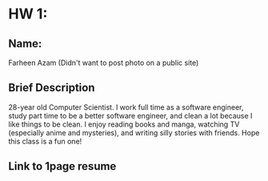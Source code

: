 # HW 1:
## Name:
Farheen Azam 
(Didn't want to post photo on a public site)

## Brief Description
28-year old Computer Scientist. I work full time as a software engineer, study part time to be a better software engineer, and clean a lot because I like things to be clean. I enjoy reading books and manga, watching TV (especially anime and mysteries), and writing silly stories with friends. Hope this class is a fun one!

## Link to 1page resume
